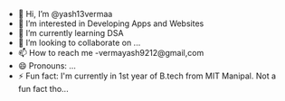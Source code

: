 - 👋 Hi, I’m @yash13vermaa
- 👀 I’m interested in Developing Apps and Websites
- 🌱 I’m currently learning DSA
- 💞️ I’m looking to collaborate on ...
- 📫 How to reach me -vermayash9212@gmail,com
- 😄 Pronouns: ...
- ⚡ Fun fact: I'm currently in 1st year of B.tech from MIT Manipal. Not a fun fact tho...

<!---
yash13vermaa/yash13vermaa is a ✨ special ✨ repository because its `README.md` (this file) appears on your GitHub profile.
You can click the Preview link to take a look at your changes.
--->
